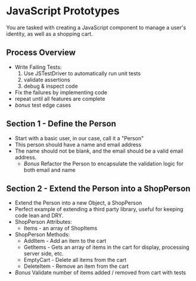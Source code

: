JavaScript Prototypes
=========

You are tasked with creating a JavaScript component to manage a user's identity, as well as a shopping cart.

## Process Overview
* Write Failing Tests:
  1. Use JSTestDriver to automatically run unit tests
  1. validate assertions
  1. debug & inspect code
* Fix the failures by implementing code
* repeat until all features are complete
* *bonus* test edge cases

## Section 1 - Define the Person
* Start with a basic user, in our case, call it a "Person"
* This person should have a name and email address
* The name should not be blank, and the email should be a valid email address.
  * *Bonus* Refactor the Person to encapsulate the validation logic for both email and name
    
## Section 2 - Extend the Person into a ShopPerson
* Extend the Person into a new Object, a ShopPerson
* Perfect example of extending a third party library, useful for keeping code lean and DRY.
* ShopPerson Attributes:
  * Items - an array of ShopItems
* ShopPerson Methods:
  * AddItem - Add an item to the cart
  * GetItems - Gets an array of items in the cart for display, processing server side, etc. 
  * EmptyCart - Delete all items from the cart
  * DeleteItem - Remove an item from the cart
* *Bonus* Validate number of items added / removed from cart with tests